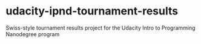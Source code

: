 # udacity-ipnd-tournament-results
Swiss-style tournament results project for the Udacity Intro to Programming Nanodegree program
